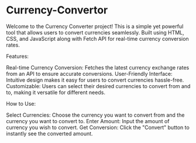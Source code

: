 # Currency-Convertor
Welcome to the Currency Converter project! This is a simple yet powerful tool that allows users to convert currencies seamlessly. Built using HTML, CSS, and JavaScript along with Fetch API for real-time currency conversion rates. 

Features:

Real-time Currency Conversion: Fetches the latest currency exchange rates from an API to ensure accurate conversions.
User-Friendly Interface: Intuitive design makes it easy for users to convert currencies hassle-free.
Customizable: Users can select their desired currencies to convert from and to, making it versatile for different needs.


How to Use:

Select Currencies: Choose the currency you want to convert from and the currency you want to convert to.
Enter Amount: Input the amount of currency you wish to convert.
Get Conversion: Click the "Convert" button to instantly see the converted amount.



